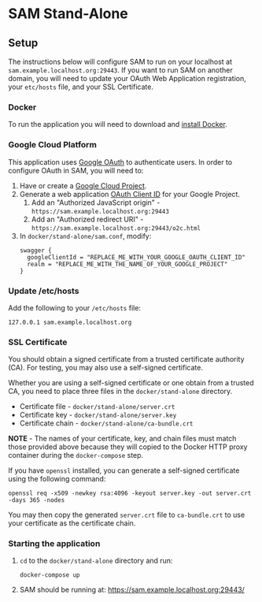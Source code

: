 # SAM Stand-Alone

## Setup

The instructions below will configure SAM to run on your localhost at `sam.example.localhost.org:29443`.  If you want
to run SAM on another domain, you will need to update your OAuth Web Application registration, your `etc/hosts` file,
and your SSL Certificate.

### Docker

To run the application you will need to download and [install Docker](https://www.docker.com/get-docker).

### Google Cloud Platform

This application uses [Google OAuth](https://developers.google.com/identity/protocols/OAuth2) to authenticate users.  In
order to configure OAuth in SAM, you will need to:

1. Have or create a [Google Cloud Project](https://cloud.google.com/resource-manager/docs/cloud-platform-resource-hierarchy#projects).
1. Generate a web application [OAuth Client ID](https://developers.google.com/identity/protocols/OAuth2WebServer#creatingcred) for your
 Google Project.  
    1. Add an "Authorized JavaScript origin" - `https://sam.example.localhost.org:29443`
    1. Add an "Authorized redirect URI" - `https://sam.example.localhost.org:29443/o2c.html`
1. In `docker/stand-alone/sam.conf`, modify:
    ```
    swagger {
      googleClientId = "REPLACE_ME_WITH_YOUR_GOOGLE_OAUTH_CLIENT_ID"
      realm = "REPLACE_ME_WITH_THE_NAME_OF_YOUR_GOOGLE_PROJECT"
    }
    ```

### Update /etc/hosts

Add the following to your `/etc/hosts` file:

```127.0.0.1 sam.example.localhost.org```

### SSL Certificate

You should obtain a signed certificate from a trusted certificate authority (CA).  For testing, you may
also use a self-signed certificate.  

Whether you are using a self-signed certificate or one obtain from a trusted CA, you need to place three files in the 
`docker/stand-alone` directory.  

- Certificate file - `docker/stand-alone/server.crt`
- Certificate key - `docker/stand-alone/server.key`
- Certificate chain - `docker/stand-alone/ca-bundle.crt`

**NOTE** - The names of your certificate, key, and chain files must match those provided above because they will copied 
to the Docker HTTP proxy container during the `docker-compose` step.  

If you have `openssl` installed, you can generate a self-signed certificate using the following command:

```openssl req -x509 -newkey rsa:4096 -keyout server.key -out server.crt -days 365 -nodes```

You may then copy the generated `server.crt` file to `ca-bundle.crt` to use your certificate as the certificate chain.

### Starting the application

1.  `cd` to the `docker/stand-alone` directory and run:
    
    ```docker-compose up```
1. SAM should be running at: https://sam.example.localhost.org:29443/